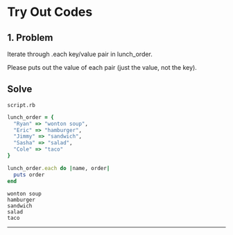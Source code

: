 # Try Out Codes

## 1. Problem 

Iterate through .each key/value pair in lunch_order.

Please puts out the value of each pair (just the value, not the key).

## Solve

```script.rb```

```ruby
lunch_order = {
  "Ryan" => "wonton soup",
  "Eric" => "hamburger",
  "Jimmy" => "sandwich",
  "Sasha" => "salad",
  "Cole" => "taco"
}

lunch_order.each do |name, order|
  puts order
end

```

```console
wonton soup
hamburger
sandwich
salad
taco
```

___________________________________________________________________________
